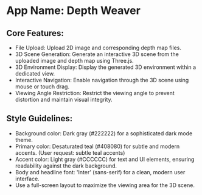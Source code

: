 # **App Name**: Depth Weaver

## Core Features:

- File Upload: Upload 2D image and corresponding depth map files.
- 3D Scene Generation: Generate an interactive 3D scene from the uploaded image and depth map using Three.js.
- 3D Environment Display: Display the generated 3D environment within a dedicated view.
- Interactive Navigation: Enable navigation through the 3D scene using mouse or touch drag.
- Viewing Angle Restriction: Restrict the viewing angle to prevent distortion and maintain visual integrity.

## Style Guidelines:

- Background color: Dark gray (#222222) for a sophisticated dark mode theme.
- Primary color: Desaturated teal (#408080) for subtle and modern accents. (User request: subtle teal accents)
- Accent color: Light gray (#CCCCCC) for text and UI elements, ensuring readability against the dark background.
- Body and headline font: 'Inter' (sans-serif) for a clean, modern user interface.
- Use a full-screen layout to maximize the viewing area for the 3D scene.